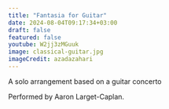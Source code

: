 ```yaml
---
title: "Fantasia for Guitar"
date: 2024-08-04T09:17:34+03:00
draft: false
featured: false
youtube: W2jj3zMGuuk
image: classical-guitar.jpg
imageCredit: azadazahari
---
```

A solo arrangement based on a guitar concerto
<!--more-->
Performed by Aaron Larget-Caplan.
